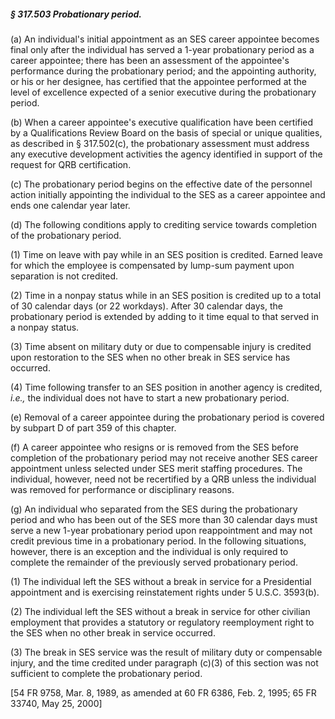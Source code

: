 ##### § 317.503 Probationary period. #####

(a) An individual's initial appointment as an SES career appointee becomes final only after the individual has served a 1-year probationary period as a career appointee; there has been an assessment of the appointee's performance during the probationary period; and the appointing authority, or his or her designee, has certified that the appointee performed at the level of excellence expected of a senior executive during the probationary period.

(b) When a career appointee's executive qualification have been certified by a Qualifications Review Board on the basis of special or unique qualities, as described in § 317.502(c), the probationary assessment must address any executive development activities the agency identified in support of the request for QRB certification.

(c) The probationary period begins on the effective date of the personnel action initially appointing the individual to the SES as a career appointee and ends one calendar year later.

(d) The following conditions apply to crediting service towards completion of the probationary period.

(1) Time on leave with pay while in an SES position is credited. Earned leave for which the employee is compensated by lump-sum payment upon separation is not credited.

(2) Time in a nonpay status while in an SES position is credited up to a total of 30 calendar days (or 22 workdays). After 30 calendar days, the probationary period is extended by adding to it time equal to that served in a nonpay status.

(3) Time absent on military duty or due to compensable injury is credited upon restoration to the SES when no other break in SES service has occurred.

(4) Time following transfer to an SES position in another agency is credited, *i.e.,* the individual does not have to start a new probationary period.

(e) Removal of a career appointee during the probationary period is covered by subpart D of part 359 of this chapter.

(f) A career appointee who resigns or is removed from the SES before completion of the probationary period may not receive another SES career appointment unless selected under SES merit staffing procedures. The individual, however, need not be recertified by a QRB unless the individual was removed for performance or disciplinary reasons.

(g) An individual who separated from the SES during the probationary period and who has been out of the SES more than 30 calendar days must serve a new 1-year probationary period upon reappointment and may not credit previous time in a probationary period. In the following situations, however, there is an exception and the individual is only required to complete the remainder of the previously served probationary period.

(1) The individual left the SES without a break in service for a Presidential appointment and is exercising reinstatement rights under 5 U.S.C. 3593(b).

(2) The individual left the SES without a break in service for other civilian employment that provides a statutory or regulatory reemployment right to the SES when no other break in service occurred.

(3) The break in SES service was the result of military duty or compensable injury, and the time credited under paragraph (c)(3) of this section was not sufficient to complete the probationary period.

[54 FR 9758, Mar. 8, 1989, as amended at 60 FR 6386, Feb. 2, 1995; 65 FR 33740, May 25, 2000]